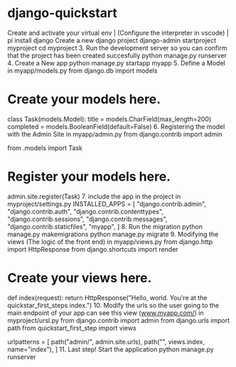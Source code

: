# django-quickstart


Create and activate your virtual env | (Configure the interpreter in vscode) | pi install django
Create a new django project
django-admin startproject myproject
cd myproject
3.  Run the development server so you can confirm that the project has been created succesfully
python manage.py runserver
4. Create a New app
python manage.py startapp myapp
5. Define a Model in myapp/models.py
from django.db import models


# Create your models here.
class Task(models.Model):
    title = models.CharField(max_length=200)
    completed = models.BooleanField(default=False)
6. Registering the model with the Admin Site in myapp/admin.py
from django.contrib import admin

from .models import Task

# Register your models here.
admin.site.register(Task) 
7. include the app in the project in myproject/settings.py
INSTALLED_APPS = [
    "django.contrib.admin",
    "django.contrib.auth",
    "django.contrib.contenttypes",
    "django.contrib.sessions",
    "django.contrib.messages",
    "django.contrib.staticfiles",
    "myapp",
]
8. Run the migration
python manage.py makemigrations
python manage.py migrate
9. Modifying the views (The logic of the front end) in myapp/views.py
from django.http import HttpResponse
from django.shortcuts import render

# Create your views here.


def index(request):
    return HttpResponse("Hello, world. You're at the quickstar_first_steps index.")
10. Modify the urls so the user going to the main endpoint of your app can see this view (www.myapp.com/<We are modiying this view>) in myproject/ursl.py
from django.contrib import admin
from django.urls import path
from quickstart_first_step import views

urlpatterns = [
    path("admin/", admin.site.urls),
    path("", views.index, name="index"),
]
11. Last step! Start the application
python manage.py runserver